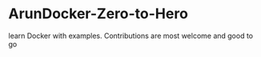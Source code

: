 # ArunDocker-Zero-to-Hero
 learn Docker with examples. Contributions are most welcome and good to go
